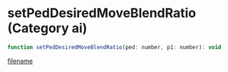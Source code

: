 # setPedDesiredMoveBlendRatio (Category ai)

```js
function setPedDesiredMoveBlendRatio(ped: number, p1: number): void
```

[filename](setPedDesiredMoveBlendRatio_m.md ':include')